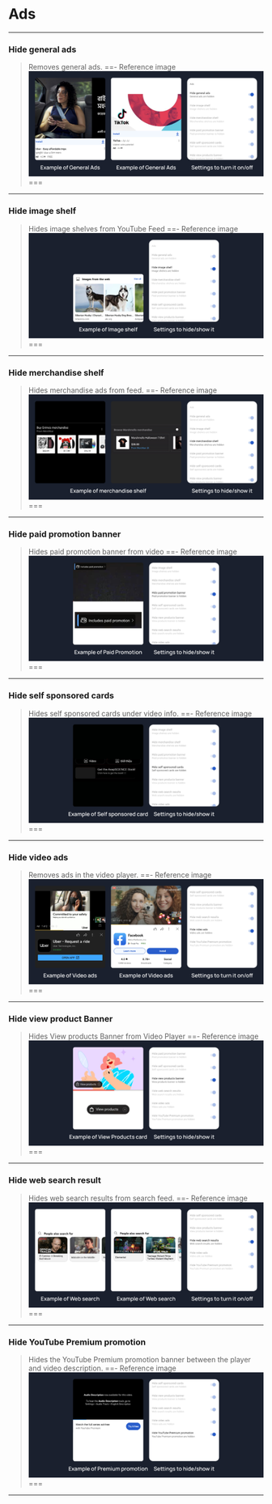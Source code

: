 # Ads
---
### Hide general ads
> Removes general ads.
==- Reference image
![](/assets/youtube/ads/hide-general-ads.jpg)
===
---
### Hide image shelf
>Hides image shelves from YouTube Feed
==- Reference image
![](/assets/youtube/ads/hide-image-shelf.jpg)
===
---
### Hide merchandise shelf
>Hides merchandise ads from feed.
==- Reference image
![](/assets/youtube/ads/hide-merchandise-shelf.jpg)
===
---
### Hide paid promotion banner
>Hides paid promotion banner from video
==- Reference image
![](/assets/youtube/ads/hide-paid-promotion-banner.jpg)
===
---
### Hide self sponsored cards
>Hides self sponsored cards under video info.
==- Reference image
![](/assets/youtube/ads/hide-self-sponsored-card.jpg)
===
---
### Hide video ads
>Removes ads in the video player.
==- Reference image
![](/assets/youtube/ads/hide-video-ads.jpg)
===
---
### Hide view product Banner
>Hides View products Banner from Video Player
==- Reference image
![](/assets/youtube/ads/hide-view-products-banner.jpg)
===
---
### Hide web search result
>Hides web search results from search feed.
==- Reference image
![](/assets/youtube/ads/hide-web-search-result.jpg)
===
---
### Hide YouTube Premium promotion
>Hides the YouTube Premium promotion banner between the player and video description.
==- Reference image
![](/assets/youtube/ads/hide-get-premium.jpg)
===
---